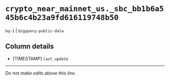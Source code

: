 # `crypto_near_mainnet_us._sbc_bb1b6a545b6c4b23a9fd616119748b50`
`bq-1` | `bigquery-public-data`

## Column details
* [TIMESTAMP] `last_update`

-------------------------------------------------------------------------------
*Do not make edits above this line.*
